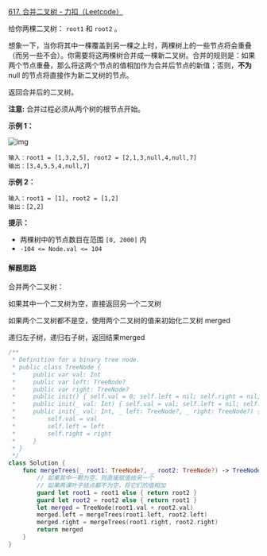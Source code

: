 

[617\. 合并二叉树 \- 力扣（Leetcode）](https://leetcode.cn/problems/merge-two-binary-trees/description/)



给你两棵二叉树： `root1` 和 `root2` 。

想象一下，当你将其中一棵覆盖到另一棵之上时，两棵树上的一些节点将会重叠（而另一些不会）。你需要将这两棵树合并成一棵新二叉树。合并的规则是：如果两个节点重叠，那么将这两个节点的值相加作为合并后节点的新值；否则，**不为** null 的节点将直接作为新二叉树的节点。

返回合并后的二叉树。

**注意:** 合并过程必须从两个树的根节点开始。

 

**示例 1：**

![img](https://assets.leetcode.com/uploads/2021/02/05/merge.jpg)

```
输入：root1 = [1,3,2,5], root2 = [2,1,3,null,4,null,7]
输出：[3,4,5,5,4,null,7]
```

**示例 2：**

```
输入：root1 = [1], root2 = [1,2]
输出：[2,2]
```

 

**提示：**

- 两棵树中的节点数目在范围 `[0, 2000]` 内
- `-104 <= Node.val <= 104`



#### 解题思路

合并两个二叉树：

如果其中一个二叉树为空，直接返回另一个二叉树

如果两个二叉树都不是空，使用两个二叉树的值来初始化二叉树 merged

递归左子树，递归右子树，返回结果merged



```swift
/**
 * Definition for a binary tree node.
 * public class TreeNode {
 *     public var val: Int
 *     public var left: TreeNode?
 *     public var right: TreeNode?
 *     public init() { self.val = 0; self.left = nil; self.right = nil; }
 *     public init(_ val: Int) { self.val = val; self.left = nil; self.right = nil; }
 *     public init(_ val: Int, _ left: TreeNode?, _ right: TreeNode?) {
 *         self.val = val
 *         self.left = left
 *         self.right = right
 *     }
 * }
 */
class Solution {
    func mergeTrees(_ root1: TreeNode?, _ root2: TreeNode?) -> TreeNode? {
        // 如果其中一颗为空，则直接赋值给另一个
        // 如果两课叶子结点都不为空，将它们的值相加
        guard let root1 = root1 else { return root2 }
        guard let root2 = root2 else { return root1 }
        let merged = TreeNode(root1.val + root2.val)
        merged.left = mergeTrees(root1.left, root2.left)
        merged.right = mergeTrees(root1.right, root2.right)
        return merged
    }
}
```

